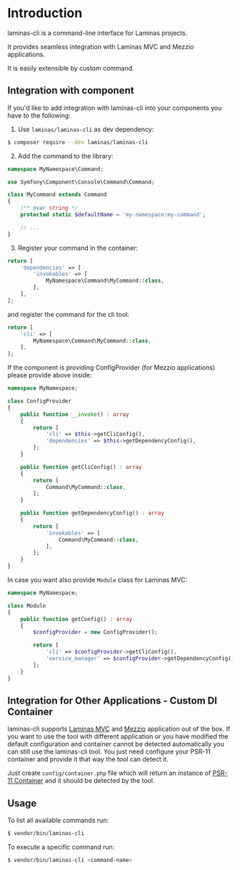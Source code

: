 # Introduction

laminas-cli is a command-line interface for Laminas projects.

It provides seamless integration with Laminas MVC and Mezzio applications.

It is easily extensible by custom command. 

## Integration with component

If you'd like to add integration with laminas-cli into your components
you have to the following:

1. Use `laminas/laminas-cli` as dev dependency:

```bash
$ composer require --dev laminas/laminas-cli
```

2. Add the command to the library:

```php
namespace MyNamespace\Command;

use Symfony\Component\Console\Command\Command;

class MyCommand extends Command
{
    /** @var string */
    protected static $defaultName = 'my-namespace:my-command';

    // ...
}
```

3. Register your command in the container:

```php
return [
    'dependencies' => [
        'invokables' => [
            MyNamespace\Command\MyCommand::class,   
        ],
    ],
];
```

and register the command for the cli tool:

```php
return [
    'cli' => [
        MyNamespace\Command\MyCommand::class,
    ],
];
```

If the component is providing ConfigProvider (for Mezzio applications)
please provide above inside:

```php
namespace MyNamespace;

class ConfigProvider
{
    public function __invoke() : array
    {
        return [
            'cli' => $this->getCliConfig(),
            'dependencies' => $this->getDependencyConfig(),
        ];
    }

    public function getCliConfig() : array
    {
        return [
            Command\MyCommand::class,
        ];    
    }

    public function getDependencyConfig() : array
    {
        return [
            'invokables' => [
                Command\MyCommand::class,
            ],
        ];
    }
}
```

In case you want also provide `Module` class for Laminas MVC:

```php
namespace MyNamespace;

class Module
{
    public function getConfig() : array
    {
        $configProvider = new ConfigProvider();

        return [
            'cli' => $configProvider->getCliConfig(),
            'service_manager' => $configProvider->getDependencyConfig(),
        ];
    }
}
```

## Integration for Other Applications - Custom DI Container

laminas-cli supports [Laminas MVC](https://github.com/laminas/laminas-mvc-skeleton)
and [Mezzio](https://github.com/mezzio/mezzio-skeleton) application out of the box.
If you want to use the tool with different application or you have modified
the default configuration and container cannot be detected automatically 
you can still use the laminas-cli tool. You just need configure your PSR-11
container and provide it that way the tool can detect it.

Just create `config/container.php` file which will return an instance of
[PSR-11 Container](https://www.php-fig.org/psr/psr-11/) and it should be detected
by the tool.

## Usage

To list all available commands run:

```bash
$ vendor/bin/laminas-cli
```

To execute a specific command run:

```bash
$ vendor/bin/laminas-cli <command-name>
```
